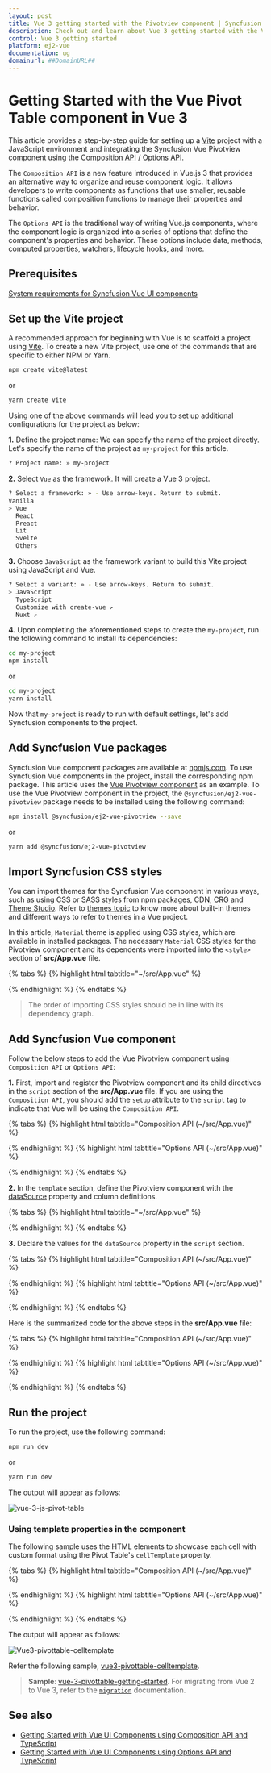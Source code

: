 ```yaml
---
layout: post
title: Vue 3 getting started with the Pivotview component | Syncfusion
description: Check out and learn about Vue 3 getting started with the Vue Pivotview component of Syncfusion Essential JS 2 and more details.
control: Vue 3 getting started
platform: ej2-vue
documentation: ug
domainurl: ##DomainURL##
---
```


# Getting Started with the Vue Pivot Table component in Vue 3

This article provides a step-by-step guide for setting up a [Vite](https://vitejs.dev/) project with a JavaScript environment and integrating the Syncfusion Vue Pivotview component using the [Composition API](https://vuejs.org/guide/introduction.html#composition-api) / [Options API](https://vuejs.org/guide/introduction.html#options-api).

The `Composition API` is a new feature introduced in Vue.js 3 that provides an alternative way to organize and reuse component logic. It allows developers to write components as functions that use smaller, reusable functions called composition functions to manage their properties and behavior.

The `Options API` is the traditional way of writing Vue.js components, where the component logic is organized into a series of options that define the component's properties and behavior. These options include data, methods, computed properties, watchers, lifecycle hooks, and more.

## Prerequisites

[System requirements for Syncfusion Vue UI components](https://ej2.syncfusion.com/vue/documentation/system-requirements/)

## Set up the Vite project

A recommended approach for beginning with Vue is to scaffold a project using [Vite](https://vitejs.dev/). To create a new Vite project, use one of the commands that are specific to either NPM or Yarn.

```bash
npm create vite@latest
```

or

```bash
yarn create vite
```

Using one of the above commands will lead you to set up additional configurations for the project as below:

**1.** Define the project name: We can specify the name of the project directly. Let's specify the name of the project as `my-project` for this article.

```bash
? Project name: » my-project
```

**2.** Select `Vue` as the framework. It will create a Vue 3 project.

```bash
? Select a framework: » - Use arrow-keys. Return to submit.
Vanilla
> Vue
  React
  Preact
  Lit
  Svelte
  Others
```

**3.** Choose `JavaScript` as the framework variant to build this Vite project using JavaScript and Vue.

```bash
? Select a variant: » - Use arrow-keys. Return to submit.
> JavaScript
  TypeScript
  Customize with create-vue ↗
  Nuxt ↗
```

**4.** Upon completing the aforementioned steps to create the `my-project`, run the following command to install its dependencies:

```bash
cd my-project
npm install
```

or

```bash
cd my-project
yarn install
```

Now that `my-project` is ready to run with default settings, let's add Syncfusion components to the project.

## Add Syncfusion Vue packages

Syncfusion Vue component packages are available at [npmjs.com](https://www.npmjs.com/search?q=ej2-vue). To use Syncfusion Vue components in the project, install the corresponding npm package.
This article uses the [Vue Pivotview component](https://www.syncfusion.com/vue-components/vue-pivot-table) as an example. To use the Vue Pivotview component in the project, the `@syncfusion/ej2-vue-pivotview` package needs to be installed using the following command:
```bash
npm install @syncfusion/ej2-vue-pivotview --save
```
or
```bash
yarn add @syncfusion/ej2-vue-pivotview
```

## Import Syncfusion CSS styles

You can import themes for the Syncfusion Vue component in various ways, such as using CSS or SASS styles from npm packages, CDN, [CRG](https://ej2.syncfusion.com/javascript/documentation/common/custom-resource-generator/) and [Theme Studio](https://ej2.syncfusion.com/vue/documentation/appearance/theme-studio/). Refer to [themes topic](https://ej2.syncfusion.com/vue/documentation/appearance/theme/) to know more about built-in themes and different ways to refer to themes in a Vue project.

In this article, `Material` theme is applied using CSS styles, which are available in installed packages. The necessary `Material` CSS styles for the Pivotview component and its dependents were imported into the `<style>` section of **src/App.vue** file.

{% tabs %}
{% highlight html tabtitle="~/src/App.vue" %}

<style>
  @import "../node_modules/@syncfusion/ej2-base/styles/material.css";
  @import "../node_modules/@syncfusion/ej2-inputs/styles/material.css";
  @import "../node_modules/@syncfusion/ej2-buttons/styles/material.css";
  @import "../node_modules/@syncfusion/ej2-dropdowns/styles/material.css";
  @import "../node_modules/@syncfusion/ej2-lists/styles/material.css";
  @import "../node_modules/@syncfusion/ej2-popups/styles/material.css";
  @import "../node_modules/@syncfusion/ej2-navigations/styles/material.css";
  @import "../node_modules/@syncfusion/ej2-grids/styles/material.css";
  @import "../node_modules/@syncfusion/ej2-vue-pivotview/styles/material.css";
</style>

{% endhighlight %}
{% endtabs %}

> The order of importing CSS styles should be in line with its dependency graph.

## Add Syncfusion Vue component

Follow the below steps to add the Vue Pivotview component using `Composition API` or `Options API`:

**1.** First, import and register the Pivotview component and its child directives in the `script` section of the **src/App.vue** file. If you are using the `Composition API`, you should add the `setup` attribute to the `script` tag to indicate that Vue will be using the `Composition API`.

{% tabs %}
{% highlight html tabtitle="Composition API (~/src/App.vue)" %}

<script setup>
  import { PivotViewComponent, FieldList, GroupingBar, CalculatedField } from "@syncfusion/ej2-vue-pivotview";
</script>

{% endhighlight %}
{% highlight html tabtitle="Options API (~/src/App.vue)" %}

<script>
  import { PivotViewComponent, FieldList, GroupingBar, CalculatedField } from "@syncfusion/ej2-vue-pivotview";
  //Component registeration.
  export default {
    name: "App",
    components: {
      "ejs-pivotview": PivotViewComponent
    }
  }
</script>

{% endhighlight %}
{% endtabs %}

**2.** In the `template` section, define the Pivotview component with the [dataSource](https://ej2.syncfusion.com/vue/documentation/api/pivotview/iDataOptions/#datasource) property and column definitions.

{% tabs %}
{% highlight html tabtitle="~/src/App.vue" %}

<template>
  <ejs-pivotview :height="height" :width="width" :dataSourceSettings="dataSourceSettings" :showFieldList="showFieldList" :showGroupingBar="showGroupingBar" :allowCalculatedField="allowCalculatedField"></ejs-pivotview>
</template>

{% endhighlight %}
{% endtabs %}

**3.** Declare the values for the `dataSource` property in the `script` section.

{% tabs %}
{% highlight html tabtitle="Composition API (~/src/App.vue)" %}

<script setup>
  const dataSource = [
    { Amount: 5100, Country: "Canada", Date: "FY 2006", Product: "Car", Quantity: 21, State: "Alberta" },
    { Amount: 1900, Country: "France", Date: "FY 2007", Product: "Car", Quantity: 23, State: "Alberta" },
    { Amount: 1000, Country: "Germany", Date: "FY 2008", Product: "Car", Quantity: 29, State: "Alberta" },
    { Amount: 2060, Country: "Canada", Date: "FY 2006", Product: "Car", Quantity: 93, State: "British Columbia" },
    { Amount: 6200, Country: "France", Date: "FY 2007", Product: "Car", Quantity: 36, State: "British Columbia" },
    { Amount: 2000, Country: "Germany", Date: "FY 2008", Product: "Car", Quantity: 31, State: "British Columbia" },
    { Amount: 1300, Country: "Canada", Date: "FY 2005", Product: "Car", Quantity: 45, State: "Brunswick" },
    { Amount: 3400, Country: "France", Date: "FY 2006", Product: "Car", Quantity: 47, State: "Brunswick" },
    { Amount: 2300, Country: "Germany", Date: "FY 2007", Product: "Car", Quantity: 43, State: "Brunswick" },
  ]
</script>

{% endhighlight %}
{% highlight html tabtitle="Options API (~/src/App.vue)" %}

<script>
  data() {
    return {
      dataSourceSettings: {
        dataSource: [
          { Amount: 5100, Country: "Canada", Date: "FY 2006", Product: "Car", Quantity: 21, State: "Alberta" },
          { Amount: 1900, Country: "France", Date: "FY 2007", Product: "Car", Quantity: 23, State: "Alberta" },
          { Amount: 1000, Country: "Germany", Date: "FY 2008", Product: "Car", Quantity: 29, State: "Alberta" },
          { Amount: 2060, Country: "Canada", Date: "FY 2006", Product: "Car", Quantity: 93, State: "British Columbia" },
          { Amount: 6200, Country: "France", Date: "FY 2007", Product: "Car", Quantity: 36, State: "British Columbia" },
          { Amount: 2000, Country: "Germany", Date: "FY 2008", Product: "Car", Quantity: 31, State: "British Columbia" },
          { Amount: 1300, Country: "Canada", Date: "FY 2005", Product: "Car", Quantity: 45, State: "Brunswick" },
          { Amount: 3400, Country: "France", Date: "FY 2006", Product: "Car", Quantity: 47, State: "Brunswick" },
          { Amount: 2300, Country: "Germany", Date: "FY 2007", Product: "Car", Quantity: 43, State: "Brunswick" },
        ],
        rows: [{ name: 'Country' }],
        columns: [{ name: 'Date' }],
        values: [{ name: 'Amount' }, { name: 'Total', type: 'CalculatedField' }],
        formatSettings: [{ name: 'Amount', format: 'C1' }],
        calculatedFieldSettings: [{ name: 'Total', formula: '"Sum(Amount)"+"Sum(Quantity)"' }]
      },
      showFieldList: true,
      showGroupingBar: true,
      allowCalculatedField: true,
      height: '350px',
      width: '100%'
    };
  }
</script>

{% endhighlight %}
{% endtabs %}

Here is the summarized code for the above steps in the **src/App.vue** file:

{% tabs %}
{% highlight html tabtitle="Composition API (~/src/App.vue)" %}

<template>
  <ejs-pivotview :height="height" :width="width" :dataSourceSettings="dataSourceSettings" :showFieldList="showFieldList" :showGroupingBar="showGroupingBar" :allowCalculatedField="allowCalculatedField"></ejs-pivotview>
</template>

<script setup>
  export default {
    data() {
      return {
        dataSourceSettings: {
          dataSource: [
            { Amount: 5100, Country: "Canada", Date: "FY 2006", Product: "Car", Quantity: 21, State: "Alberta" },
            { Amount: 1900, Country: "France", Date: "FY 2007", Product: "Car", Quantity: 23, State: "Alberta" },
            { Amount: 1000, Country: "Germany", Date: "FY 2008", Product: "Car", Quantity: 29, State: "Alberta" },
            { Amount: 2060, Country: "Canada", Date: "FY 2006", Product: "Car", Quantity: 93, State: "British Columbia" },
            { Amount: 6200, Country: "France", Date: "FY 2007", Product: "Car", Quantity: 36, State: "British Columbia" },
            { Amount: 2000, Country: "Germany", Date: "FY 2008", Product: "Car", Quantity: 31, State: "British Columbia" },
            { Amount: 1300, Country: "Canada", Date: "FY 2005", Product: "Car", Quantity: 45, State: "Brunswick" },
            { Amount: 3400, Country: "France", Date: "FY 2006", Product: "Car", Quantity: 47, State: "Brunswick" },
            { Amount: 2300, Country: "Germany", Date: "FY 2007", Product: "Car", Quantity: 43, State: "Brunswick" },
          ],
          rows: [{ name: 'Country' }],
          columns: [{ name: 'Date' }],
          values: [{ name: 'Amount' }, { name: 'Total', type: 'CalculatedField' }],
          formatSettings: [{ name: 'Amount', format: 'C1' }],
          calculatedFieldSettings: [{ name: 'Total', formula: '"Sum(Amount)"+"Sum(Quantity)"' }]
        },
        showFieldList: true,
        showGroupingBar: true,
        allowCalculatedField: true,
        height: '350px',
        width: '100%'
      };
    }
  };
</script>

<style>
  @import "../node_modules/@syncfusion/ej2-base/styles/material.css";
  @import "../node_modules/@syncfusion/ej2-inputs/styles/material.css";
  @import "../node_modules/@syncfusion/ej2-buttons/styles/material.css";
  @import "../node_modules/@syncfusion/ej2-dropdowns/styles/material.css";
  @import "../node_modules/@syncfusion/ej2-lists/styles/material.css";
  @import "../node_modules/@syncfusion/ej2-popups/styles/material.css";
  @import "../node_modules/@syncfusion/ej2-navigations/styles/material.css";
  @import "../node_modules/@syncfusion/ej2-grids/styles/material.css";
  @import "../node_modules/@syncfusion/ej2-vue-pivotview/styles/material.css";
</style>

{% endhighlight %}
{% highlight html tabtitle="Options API (~/src/App.vue)" %}

<template>
  <ejs-pivotview :height="height" :width="width" :dataSourceSettings="dataSourceSettings" :showFieldList="showFieldList" :showGroupingBar="showGroupingBar" :allowCalculatedField="allowCalculatedField">
  </ejs-pivotview>
</template>

<script>
  import { PivotViewComponent, FieldList, GroupingBar, CalculatedField } from "@syncfusion/ej2-vue-pivotview";

  export default {
    name: "App",
    // Declaring component and its directives.
    components: {
      "ejs-pivotview": PivotViewComponent
    },
    // Bound properties declaration.
    data() {
      return {
        dataSourceSettings: {
          dataSource: [
            { Amount: 5100, Country: "Canada", Date: "FY 2006", Product: "Car", Quantity: 21, State: "Alberta" },
            { Amount: 1900, Country: "France", Date: "FY 2007", Product: "Car", Quantity: 23, State: "Alberta" },
            { Amount: 1000, Country: "Germany", Date: "FY 2008", Product: "Car", Quantity: 29, State: "Alberta" },
            { Amount: 2060, Country: "Canada", Date: "FY 2006", Product: "Car", Quantity: 93, State: "British Columbia" },
            { Amount: 6200, Country: "France", Date: "FY 2007", Product: "Car", Quantity: 36, State: "British Columbia" },
            { Amount: 2000, Country: "Germany", Date: "FY 2008", Product: "Car", Quantity: 31, State: "British Columbia" },
            { Amount: 1300, Country: "Canada", Date: "FY 2005", Product: "Car", Quantity: 45, State: "Brunswick" },
            { Amount: 3400, Country: "France", Date: "FY 2006", Product: "Car", Quantity: 47, State: "Brunswick" },
            { Amount: 2300, Country: "Germany", Date: "FY 2007", Product: "Car", Quantity: 43, State: "Brunswick" },
          ],
          rows: [{ name: 'Country' }],
          columns: [{ name: 'Date' }],
          values: [{ name: 'Amount' }, { name: 'Total', type: 'CalculatedField' }],
          formatSettings: [{ name: 'Amount', format: 'C1' }],
          calculatedFieldSettings: [{ name: 'Total', formula: '"Sum(Amount)"+"Sum(Quantity)"' }]
        },
        showFieldList: true,
        showGroupingBar: true,
        allowCalculatedField: true,
        height: '350px',
        width: '100%'
      };
    },
    // Injecting the required modules for additional features.
    pivotview: [GroupingBar, FieldList, CalculatedField]
  };
</script>

<style>
  @import "../node_modules/@syncfusion/ej2-base/styles/material.css";
  @import "../node_modules/@syncfusion/ej2-inputs/styles/material.css";
  @import "../node_modules/@syncfusion/ej2-buttons/styles/material.css";
  @import "../node_modules/@syncfusion/ej2-dropdowns/styles/material.css";
  @import "../node_modules/@syncfusion/ej2-lists/styles/material.css";
  @import "../node_modules/@syncfusion/ej2-popups/styles/material.css";
  @import "../node_modules/@syncfusion/ej2-navigations/styles/material.css";
  @import "../node_modules/@syncfusion/ej2-grids/styles/material.css";
  @import "../node_modules/@syncfusion/ej2-vue-pivotview/styles/material.css";
</style>

{% endhighlight %}
{% endtabs %}

## Run the project

To run the project, use the following command:

```bash
npm run dev
```

or

```bash
yarn run dev
```

The output will appear as follows:

![vue-3-js-pivot-table](./images/vue-3-js-pivot-table.png)

### Using template properties in the component

The following sample uses the HTML elements to showcase each cell with custom format using the Pivot Table's `cellTemplate` property.

{% tabs %}
{% highlight html tabtitle="Composition API (~/src/App.vue)" %}

<template>
  <ejs-pivotview id="pivotview" ref="pivotview" :dataSourceSettings="dataSourceSettings" :height="height" :dataBound="trend" :cellTemplate="cellTemplate">
  </ejs-pivotview>
</template>

<script setup>
  import { PivotViewComponent as EjsPivotview } from "@syncfusion/ej2-vue-pivotview";
  import { createApp } from 'vue';
  const app = createApp();

  var dataSourceSettings = {
    dataSource: [
      { Amount: 5100, Country: "Canada", Date: "FY 2006", Product: "Car", Quantity: 21, State: "Alberta" },
      { Amount: 1900, Country: "France", Date: "FY 2007", Product: "Car", Quantity: 23, State: "Alberta" },
      { Amount: 1000, Country: "Germany", Date: "FY 2008", Product: "Car", Quantity: 29, State: "Alberta" },
      { Amount: 2060, Country: "Canada", Date: "FY 2006", Product: "Car", Quantity: 93, State: "British Columbia" },
      { Amount: 6200, Country: "France", Date: "FY 2007", Product: "Car", Quantity: 36, State: "British Columbia" },
      { Amount: 2000, Country: "Germany", Date: "FY 2008", Product: "Car", Quantity: 31, State: "British Columbia" },
      { Amount: 1300, Country: "Canada", Date: "FY 2005", Product: "Car", Quantity: 45, State: "Brunswick" },
      { Amount: 3400, Country: "France", Date: "FY 2006", Product: "Car", Quantity: 47, State: "Brunswick" },
      { Amount: 2300, Country: "Germany", Date: "FY 2007", Product: "Car", Quantity: 43, State: "Brunswick" },
    ],
    rows: [{ name: "Country" }],
    columns: [{ name: "Date" }],
    values: [{ name: "Amount" }, { name: "Total", type: 'CalculatedField' }],
    formatSettings: [{ name: "Amount", format: "C1" }],
    calculatedFieldSettings: [{ name: 'Total', formula: '"Sum(Amount)"+"Sum(Quantity)"' }]
  };

  var colVue = app.component("cellTemplate", {
    data() {
      return {
        data: {},
      };
    },
    methods: {
      getCellContent: function () {
        return '<span class="tempwrap sb-icon-neutral pv-icons"></span>';
      },
    },
    template: `<span class="template-wrap"><span class="tempwrap sb-icon-neutral pv-icons"></span></span>`,
  });

  const cellTemplate = () => {
    return { template: colVue };
  };

  const trend = () => {
    let pivotGridObj = this.$refs.pivotview.ej2Instances;
    var cTable = document.getElementsByClassName("e-table");
    var colLen = pivotGridObj.pivotValues[3].length;
    var cLen = cTable[3].children[0].children.length;
    var rLen = cTable[3].children[1].children.length;
    for (let k = 0; k < rLen; k++) {
      if (
        pivotGridObj.pivotValues[k] &&
        pivotGridObj.pivotValues[k][0] !== undefined
      ) {
        break;
      }
    }
    var rowHeaders = [].slice.call(
      cTable[2].children[1].querySelectorAll("td")
    );
    var rows = pivotGridObj.dataSourceSettings.rows;
    if (rowHeaders.length > 1) {
      for (var i = 0, Cnt = rows; i < Cnt.length; i++) {
        var fields = {};
        var fieldHeaders = [];
        for (var j = 0, Lnt = rowHeaders; j < Lnt.length; j++) {
          var header = rowHeaders[j];
          if (
            header.className.indexOf("e-gtot") === -1 &&
            header.className.indexOf("e-rowsheader") > -1 &&
            header.getAttribute("fieldname") === rows[i].name
          ) {
            fields[rowHeaders[j].textContent] = j;
            fieldHeaders.push(rowHeaders[j].textContent);
          }
        }
        if (i === 0) {
          for (var rnt = 0, Lnt1 = fieldHeaders; rnt < Lnt1.length; rnt++) {
            if (rnt !== 0) {
              var row = fields[fieldHeaders[rnt]];
              var prevRow = fields[fieldHeaders[rnt - 1]];
              for (var k = 0, ci = 1; k < cLen && ci < colLen; k++, ci++) {
                var node = cTable[3].children[1].children[row].childNodes[k];
                var prevNode =
                  cTable[3].children[1].children[prevRow].childNodes[k];
                var ri = node.getAttribute("index");
                var prevRi = prevNode.getAttribute("index");
                if (ri < pivotGridObj.pivotValues.length) {
                  if (
                    pivotGridObj.pivotValues[prevRi][ci].value >
                      pivotGridObj.pivotValues[ri][ci].value &&
                    node.querySelector(".tempwrap")
                  ) {
                    var trendElement = node.querySelector(".tempwrap");
                    trendElement.className = trendElement.className.replace(
                      "sb-icon-neutral",
                      "sb-icon-loss"
                    );
                  } else if (
                    pivotGridObj.pivotValues[prevRi][ci].value <
                      pivotGridObj.pivotValues[ri][ci].value &&
                    node.querySelector(".tempwrap")
                  ) {
                    var trendElement1 = node.querySelector(".tempwrap");
                    trendElement1.className = trendElement1.className.replace(
                      "sb-icon-neutral",
                      "sb-icon-profit"
                    );
                  }
                }
              }
            }
          }
        }
      }
    }
  };
</script>

<style scoped>
  @import "../node_modules/@syncfusion/ej2-base/styles/material.css";
  @import "../node_modules/@syncfusion/ej2-inputs/styles/material.css";
  @import "../node_modules/@syncfusion/ej2-buttons/styles/material.css";
  @import "../node_modules/@syncfusion/ej2-dropdowns/styles/material.css";
  @import "../node_modules/@syncfusion/ej2-lists/styles/material.css";
  @import "../node_modules/@syncfusion/ej2-popups/styles/material.css";
  @import "../node_modules/@syncfusion/ej2-navigations/styles/material.css";
  @import "../node_modules/@syncfusion/ej2-grids/styles/material.css";
  @import "../node_modules/@syncfusion/ej2-vue-pivotview/styles/material.css";

  #pivotview {
    width: 100%;
  }

  @font-face {
    font-family: "e-pivot";
    src: /* To get the output shown below, add the resource containing font data from the below reference sample. */
    font-weight: normal;
    font-style: normal;
  }

  .pv-icons {
    font-family: "e-pivot";
    font-style: normal;
    font-variant: normal;
    font-weight: normal;
    text-transform: none;
    line-height: 1;
  }

  .sb-icon-profit::before {
    content: "\e234";
    padding-left: 30px;
    margin: auto !important;
    color: #219122;
    size: 20px;
  }

  .sb-icon-neutral::before {
    content: "\e84d";
    padding-left: 30px;
    margin: auto !important;
    color: #82b5e9;
  }

  .sb-icon-loss::before {
    content: "\e239";
    padding-left: 30px;
    margin: auto !important;
    color: #ff2222;
  }

  .sb-sample-content-area {
    min-height: 255px !important;
  }

  .control-section {
    min-height: 255px !important;
  }

  .e-columnsheader .tempwrap.sb-icon-neutral.pv-icons{
    display: none !important;
  }

  .e-rowsheader .tempwrap.sb-icon-neutral.pv-icons {
    display: none !important;
  }

  .e-pivotview .e-grid .e-rowcell {
    font-size: 13px;
    padding-left: 8px;
  }

  .e-cellvalue {
    margin-top: 8px;
    display: flex;
    margin-left: 30px;
  }
</style>

{% endhighlight %}
{% highlight html tabtitle="Options API (~/src/App.vue)" %}

<template>
  <ejs-pivotview id="pivotview" ref="pivotview" :dataSourceSettings="dataSourceSettings" :height="height" :dataBound="trend" :cellTemplate="cellTemplate"></ejs-pivotview>
</template>

<script>
  import { PivotViewComponent } from "@syncfusion/ej2-vue-pivotview";
  import { createApp } from 'vue/dist/vue.esm-bundler';

  const app = createApp();

  // Template declaration.
  var colVue = app.component("cellTemplate", {
    data() {
      return {
        data: {},
      };
    },
    methods: {
      getCellContent: function () {
        return '<span class="tempwrap sb-icon-neutral pv-icons"></span>';
      },
    },
    template: `<span class="template-wrap"><span class="tempwrap sb-icon-neutral pv-icons"></span></span>`,
  });

  export default {
    name: "App",
    components: {
      "ejs-pivotview": PivotViewComponent,
    },
    data() {
      return {
        dataSourceSettings: {
          dataSource: [
            { Amount: 5100, Country: "Canada", Date: "FY 2006", Product: "Car", Quantity: 21, State: "Alberta" },
            { Amount: 1900, Country: "France", Date: "FY 2007", Product: "Car", Quantity: 23, State: "Alberta" },
            { Amount: 1000, Country: "Germany", Date: "FY 2008", Product: "Car", Quantity: 29, State: "Alberta" },
            { Amount: 2060, Country: "Canada", Date: "FY 2006", Product: "Car", Quantity: 93, State: "British Columbia" },
            { Amount: 6200, Country: "France", Date: "FY 2007", Product: "Car", Quantity: 36, State: "British Columbia" },
            { Amount: 2000, Country: "Germany", Date: "FY 2008", Product: "Car", Quantity: 31, State: "British Columbia" },
            { Amount: 1300, Country: "Canada", Date: "FY 2005", Product: "Car", Quantity: 45, State: "Brunswick" },
            { Amount: 3400, Country: "France", Date: "FY 2006", Product: "Car", Quantity: 47, State: "Brunswick" },
            { Amount: 2300, Country: "Germany", Date: "FY 2007", Product: "Car", Quantity: 43, State: "Brunswick" },
          ],
          rows: [{ name: "Country" }],
          columns: [{ name: "Date" }],
          values: [{ name: "Amount" }, { name: "Total", type: 'CalculatedField' }],
          formatSettings: [{ name: "Amount", format: "C1" }],
          calculatedFieldSettings: [{ name: 'Total', formula: '"Sum(Amount)"+"Sum(Quantity)"' }]
        },
        height: 350,
        cellTemplate: function () {
          return { template: colVue };
        },
      };
    },
    methods: {
      trend: function () {
        let pivotGridObj = this.$refs.pivotview.ej2Instances;
        var cTable = document.getElementsByClassName("e-table");
        var colLen = pivotGridObj.pivotValues[3].length;
        var cLen = cTable[3].children[0].children.length;
        var rLen = cTable[3].children[1].children.length;
        for (let k = 0; k < rLen; k++) {
          if (
            pivotGridObj.pivotValues[k] &&
            pivotGridObj.pivotValues[k][0] !== undefined
          ) {
            break;
          }
        }
        var rowHeaders = [].slice.call(
          cTable[2].children[1].querySelectorAll("td")
        );
        var rows = pivotGridObj.dataSourceSettings.rows;
        if (rowHeaders.length > 1) {
          for (var i = 0, Cnt = rows; i < Cnt.length; i++) {
            var fields = {};
            var fieldHeaders = [];
            for (var j = 0, Lnt = rowHeaders; j < Lnt.length; j++) {
              var header = rowHeaders[j];
              if (
                header.className.indexOf("e-gtot") === -1 &&
                header.className.indexOf("e-rowsheader") > -1 &&
                header.getAttribute("fieldname") === rows[i].name
              ) {
                fields[rowHeaders[j].textContent] = j;
                fieldHeaders.push(rowHeaders[j].textContent);
              }
            }
            if (i === 0) {
              for (var rnt = 0, Lnt1 = fieldHeaders; rnt < Lnt1.length; rnt++) {
                if (rnt !== 0) {
                  var row = fields[fieldHeaders[rnt]];
                  var prevRow = fields[fieldHeaders[rnt - 1]];
                  for (var k = 0, ci = 1; k < cLen && ci < colLen; k++, ci++) {
                    var node = cTable[3].children[1].children[row].childNodes[k];
                    var prevNode =
                      cTable[3].children[1].children[prevRow].childNodes[k];
                    var ri = node.getAttribute("index");
                    var prevRi = prevNode.getAttribute("index");
                    if (ri < pivotGridObj.pivotValues.length) {
                      if (
                        pivotGridObj.pivotValues[prevRi][ci].value >
                          pivotGridObj.pivotValues[ri][ci].value &&
                        node.querySelector(".tempwrap")
                      ) {
                        var trendElement = node.querySelector(".tempwrap");
                        trendElement.className = trendElement.className.replace(
                          "sb-icon-neutral",
                          "sb-icon-loss"
                        );
                      } else if (
                        pivotGridObj.pivotValues[prevRi][ci].value <
                          pivotGridObj.pivotValues[ri][ci].value &&
                        node.querySelector(".tempwrap")
                      ) {
                        var trendElement1 = node.querySelector(".tempwrap");
                        trendElement1.className = trendElement1.className.replace(
                          "sb-icon-neutral",
                          "sb-icon-profit"
                        );
                      }
                    }
                  }
                }
              }
            }
          }
        }
      },
    },
  };
</script>

<style scoped>
  @import "../node_modules/@syncfusion/ej2-base/styles/material.css";
  @import "../node_modules/@syncfusion/ej2-inputs/styles/material.css";
  @import "../node_modules/@syncfusion/ej2-buttons/styles/material.css";
  @import "../node_modules/@syncfusion/ej2-dropdowns/styles/material.css";
  @import "../node_modules/@syncfusion/ej2-lists/styles/material.css";
  @import "../node_modules/@syncfusion/ej2-popups/styles/material.css";
  @import "../node_modules/@syncfusion/ej2-navigations/styles/material.css";
  @import "../node_modules/@syncfusion/ej2-grids/styles/material.css";
  @import "../node_modules/@syncfusion/ej2-vue-pivotview/styles/material.css";

  /deep/ #pivotview {
    width: 100%;
  }

  @font-face {
    font-family: "e-pivot";
    src: /* To get the output shown below, add the resource containing font data from the below reference sample. */
    font-weight: normal;
    font-style: normal;
  }

  /deep/ .pv-icons {
    font-family: "e-pivot";
    font-style: normal;
    font-variant: normal;
    font-weight: normal;
    text-transform: none;
    line-height: 1;
  }

  /deep/ .sb-icon-profit::before {
    content: "\e234";
    padding-left: 30px;
    margin: auto !important;
    color: #219122;
    size: 20px;
  }

  /deep/ .sb-icon-neutral::before {
    content: "\e84d";
    padding-left: 30px;
    margin: auto !important;
    color: #82b5e9;
  }

  /deep/ .sb-icon-loss::before {
    content: "\e239";
    padding-left: 30px;
    margin: auto !important;
    color: #ff2222;
  }

  /deep/ .sb-sample-content-area {
    min-height: 255px !important;
  }

  /deep/ .control-section {
    min-height: 255px !important;
  }

  /deep/ .e-columnsheader .tempwrap.sb-icon-neutral.pv-icons{
    display: none !important;
  }

  /deep/ .e-rowsheader .tempwrap.sb-icon-neutral.pv-icons {
    display: none !important;
  }

  /deep/ .e-pivotview .e-grid .e-rowcell {
      font-size: 13px;
      padding-left: 8px;
  }

  /deep/ .e-cellvalue {
    margin-top: 8px;
    display: flex;
    margin-left: 30px;
  }
</style>

{% endhighlight %}
{% endtabs %}

The output will appear as follows:

![Vue3-pivottable-celltemplate](./images/Vue3-pivottable-celltemplate.png)

Refer the following sample, [vue3-pivottable-celltemplate](https://github.com/SyncfusionExamples/vue3-pivottable-celltemplate).

> **Sample**: [vue-3-pivottable-getting-started](https://github.com/SyncfusionExamples/vue3-pivottable-getting-started).
For migrating from Vue 2 to Vue 3, refer to the [`migration`](https://ej2.syncfusion.com/vue/documentation/getting-started/vue3-tutorial/#migration-from-vue-2-to-vue-3) documentation.

## See also

* [Getting Started with Vue UI Components using Composition API and TypeScript](../getting-started/vue-3-ts-composition.md)
* [Getting Started with Vue UI Components using Options API and TypeScript](../getting-started/vue-3-ts-options.md)